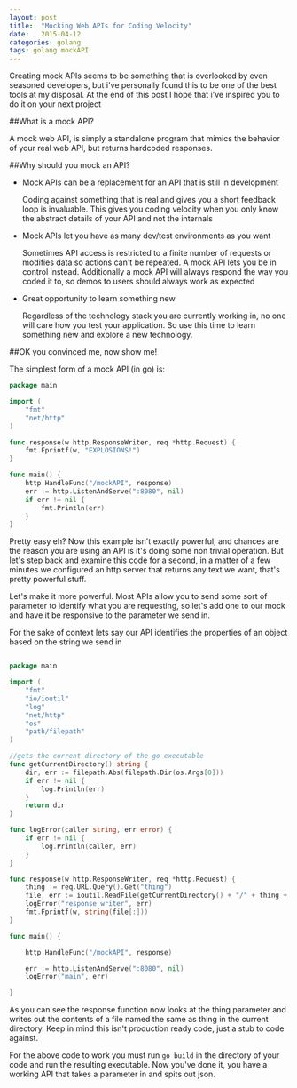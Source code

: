 ```yaml
---
layout: post
title:  "Mocking Web APIs for Coding Velocity"
date:   2015-04-12
categories: golang
tags: golang mockAPI
---
```


Creating mock APIs seems to be something that is overlooked by even seasoned developers, but i've personally found this to be
one of the best tools at my disposal.  At the end of this post I hope that i've inspired you to do it on your next project

##What is a mock API?

A mock web API, is simply a standalone program that mimics the behavior of your real web API, but returns hardcoded responses.

##Why should you mock an API?

* Mock APIs can be a replacement for an API that is still in development

    Coding against something that is real and gives you a short feedback loop is invaluable. This gives you coding velocity
    when you only know the abstract details of your API and not the internals
* Mock APIs let you have as many dev/test environments as you want

    Sometimes API access is restricted to a finite number of requests or modifies data so actions can't be repeated. A
    mock API lets you be in control instead.  Additionally a mock API will always respond the way you coded it to, so demos
    to users should always work as expected
* Great opportunity to learn something new

    Regardless of the technology stack you are currently working in, no one will care how you test your application. So
    use this time to learn something new and explore a new technology.

##OK you convinced me, now show me!

The simplest form of a mock API (in go) is:


~~~go
package main

import (
	"fmt"
	"net/http"
)

func response(w http.ResponseWriter, req *http.Request) {
	fmt.Fprintf(w, "EXPLOSIONS!")
}

func main() {
	http.HandleFunc("/mockAPI", response)
	err := http.ListenAndServe(":8080", nil)
	if err != nil {
		fmt.Println(err)
	}
}
~~~
 Pretty easy eh?  Now this example isn't exactly powerful, and chances are the reason you are using an API is it's doing
 some non trivial operation.  But let's step back and examine this code for a second, in a matter of a few minutes we configured
 an http server that returns any text we want, that's pretty powerful stuff.  

 Let's make it more powerful.  Most APIs allow you to send some sort of parameter to identify what you are requesting, so
 let's add one to our mock and have it be responsive to the parameter we send in.  

 For the sake of context lets say our API identifies the properties of an object based on the string we send in

~~~go

package main

import (
	"fmt"
	"io/ioutil"
	"log"
	"net/http"
	"os"
	"path/filepath"
)

//gets the current directory of the go executable
func getCurrentDirectory() string {
	dir, err := filepath.Abs(filepath.Dir(os.Args[0]))
	if err != nil {
		log.Println(err)
	}
	return dir
}

func logError(caller string, err error) {
	if err != nil {
		log.Println(caller, err)
	}
}

func response(w http.ResponseWriter, req *http.Request) {
	thing := req.URL.Query().Get("thing")
	file, err := ioutil.ReadFile(getCurrentDirectory() + "/" + thing + ".json")
	logError("response writer", err)
	fmt.Fprintf(w, string(file[:]))
}

func main() {

	http.HandleFunc("/mockAPI", response)

	err := http.ListenAndServe(":8080", nil)
	logError("main", err)

}
~~~

As you can see the response function now looks at the thing parameter and writes out the contents of a file named the same
as thing in the current directory.  Keep in mind this isn't production ready code, just a stub to code against.

For the above code to work you must run `go build` in the directory of your code and run the resulting executable.
Now you've done it, you have a working API that takes a parameter in and spits out json.
